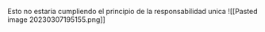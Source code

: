Esto no estaria cumpliendo el principio de la responsabilidad unica
![[Pasted image 20230307195155.png]]

